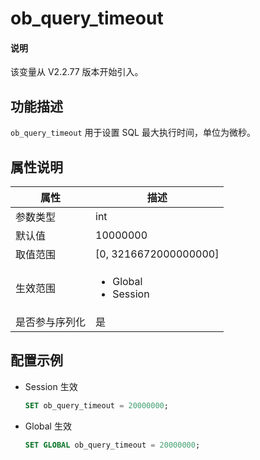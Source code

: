 # ob_query_timeout

<main id="notice" type='explain'>
  <h4>说明</h4>
  <p>该变量从 V2.2.77 版本开始引入。</p>
</main>

## 功能描述

`ob_query_timeout` 用于设置 SQL 最大执行时间，单位为微秒。

## 属性说明

| **属性**  |    **描述**     |
|----------|------------------|
| 参数类型    | int                     |
| 默认值      | 10000000                |
| 取值范围    | [0, 3216672000000000] |
| 生效范围    | <ul><li>Global  </li><li>Session </li></ul>     |
| 是否参与序列化 | 是                       |

## 配置示例

* Session 生效

    ```sql
    SET ob_query_timeout = 20000000;
    ```

* Global 生效

    ```sql
    SET GLOBAL ob_query_timeout = 20000000;
    ```
